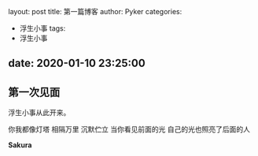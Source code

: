 layout: post
title: 第一篇博客
author: Pyker
categories: 
  - 浮生小事
tags:
  - 浮生小事

date: 2020-01-10 23:25:00
---

## 第一次见面
浮生小事从此开来。

你我都像灯塔
相隔万里
沉默伫立
当你看见前面的光
自己的光也照亮了后面的人

**Sakura**
